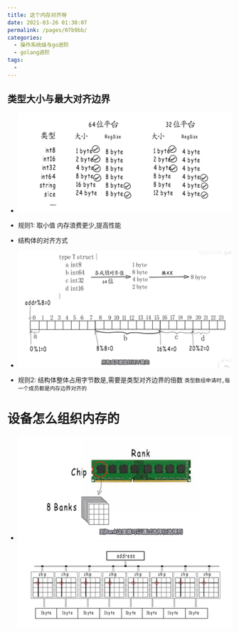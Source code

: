 ```yaml
---
title: 这个内存对齐呀
date: 2021-03-26 01:30:07
permalink: /pages/07b9bb/
categories:
  - 操作系统级与go进阶
  - golang进阶
tags:
  - 
---
```




## 类型大小与最大对齐边界

* <img src="./minilet/image-20210326013806171.png" alt="image-20210326013806171" style="zoom:50%;" />

* 规则1: 取小值  内存浪费更少,提高性能
* 结构体的对齐方式
* <img src="./minilet/image-20210326014043542.png" alt="image-20210326014043542" style="zoom:50%;" />

* 规则2: 结构体整体占用字节数是,需要是类型对齐边界的倍数 `类型数组申请时,每一个成员都是内存边界对齐的`







# 设备怎么组织内存的

* <img src="./minilet/image-20210326013301960.png" alt="image-20210326013301960" style="zoom:50%;" />

  <img src="./minilet/image-20210326013226060.png" alt="image-20210326013226060" style="zoom:50%;" />




